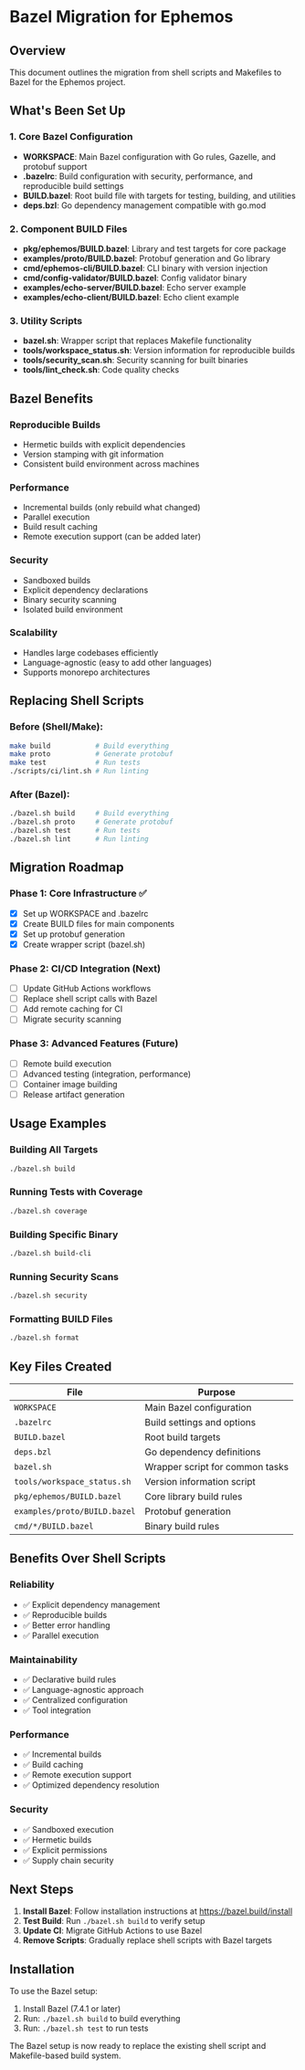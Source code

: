 # Bazel Migration for Ephemos

## Overview

This document outlines the migration from shell scripts and Makefiles to Bazel for the Ephemos project.

## What's Been Set Up

### 1. Core Bazel Configuration

- **WORKSPACE**: Main Bazel configuration with Go rules, Gazelle, and protobuf support
- **.bazelrc**: Build configuration with security, performance, and reproducible build settings
- **BUILD.bazel**: Root build file with targets for testing, building, and utilities
- **deps.bzl**: Go dependency management compatible with go.mod

### 2. Component BUILD Files

- **pkg/ephemos/BUILD.bazel**: Library and test targets for core package
- **examples/proto/BUILD.bazel**: Protobuf generation and Go library
- **cmd/ephemos-cli/BUILD.bazel**: CLI binary with version injection
- **cmd/config-validator/BUILD.bazel**: Config validator binary
- **examples/echo-server/BUILD.bazel**: Echo server example
- **examples/echo-client/BUILD.bazel**: Echo client example

### 3. Utility Scripts

- **bazel.sh**: Wrapper script that replaces Makefile functionality
- **tools/workspace_status.sh**: Version information for reproducible builds
- **tools/security_scan.sh**: Security scanning for built binaries
- **tools/lint_check.sh**: Code quality checks

## Bazel Benefits

### Reproducible Builds
- Hermetic builds with explicit dependencies
- Version stamping with git information
- Consistent build environment across machines

### Performance
- Incremental builds (only rebuild what changed)
- Parallel execution
- Build result caching
- Remote execution support (can be added later)

### Security
- Sandboxed builds
- Explicit dependency declarations
- Binary security scanning
- Isolated build environment

### Scalability
- Handles large codebases efficiently
- Language-agnostic (easy to add other languages)
- Supports monorepo architectures

## Replacing Shell Scripts

### Before (Shell/Make):
```bash
make build           # Build everything
make proto           # Generate protobuf
make test            # Run tests
./scripts/ci/lint.sh # Run linting
```

### After (Bazel):
```bash
./bazel.sh build     # Build everything
./bazel.sh proto     # Generate protobuf
./bazel.sh test      # Run tests
./bazel.sh lint      # Run linting
```

## Migration Roadmap

### Phase 1: Core Infrastructure ✅
- [x] Set up WORKSPACE and .bazelrc
- [x] Create BUILD files for main components
- [x] Set up protobuf generation
- [x] Create wrapper script (bazel.sh)

### Phase 2: CI/CD Integration (Next)
- [ ] Update GitHub Actions workflows
- [ ] Replace shell script calls with Bazel
- [ ] Add remote caching for CI
- [ ] Migrate security scanning

### Phase 3: Advanced Features (Future)
- [ ] Remote build execution
- [ ] Advanced testing (integration, performance)
- [ ] Container image building
- [ ] Release artifact generation

## Usage Examples

### Building All Targets
```bash
./bazel.sh build
```

### Running Tests with Coverage
```bash
./bazel.sh coverage
```

### Building Specific Binary
```bash
./bazel.sh build-cli
```

### Running Security Scans
```bash
./bazel.sh security
```

### Formatting BUILD Files
```bash
./bazel.sh format
```

## Key Files Created

| File | Purpose |
|------|---------|
| `WORKSPACE` | Main Bazel configuration |
| `.bazelrc` | Build settings and options |
| `BUILD.bazel` | Root build targets |
| `deps.bzl` | Go dependency definitions |
| `bazel.sh` | Wrapper script for common tasks |
| `tools/workspace_status.sh` | Version information script |
| `pkg/ephemos/BUILD.bazel` | Core library build rules |
| `examples/proto/BUILD.bazel` | Protobuf generation |
| `cmd/*/BUILD.bazel` | Binary build rules |

## Benefits Over Shell Scripts

### Reliability
- ✅ Explicit dependency management
- ✅ Reproducible builds
- ✅ Better error handling
- ✅ Parallel execution

### Maintainability
- ✅ Declarative build rules
- ✅ Language-agnostic approach
- ✅ Centralized configuration
- ✅ Tool integration

### Performance
- ✅ Incremental builds
- ✅ Build caching
- ✅ Remote execution support
- ✅ Optimized dependency resolution

### Security
- ✅ Sandboxed execution
- ✅ Hermetic builds
- ✅ Explicit permissions
- ✅ Supply chain security

## Next Steps

1. **Install Bazel**: Follow installation instructions at https://bazel.build/install
2. **Test Build**: Run `./bazel.sh build` to verify setup
3. **Update CI**: Migrate GitHub Actions to use Bazel
4. **Remove Scripts**: Gradually replace shell scripts with Bazel targets

## Installation

To use the Bazel setup:

1. Install Bazel (7.4.1 or later)
2. Run: `./bazel.sh build` to build everything
3. Run: `./bazel.sh test` to run tests

The Bazel setup is now ready to replace the existing shell script and Makefile-based build system.